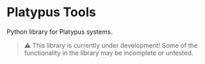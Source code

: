 # Platypus Tools
Python library for Platypus systems.

 >:warning: This library is currently under development!  Some of the functionality in the library may be incomplete or untested.
